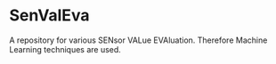 # SenValEva

A repository for various SENsor VALue EVAluation. Therefore Machine Learning techniques are used.
